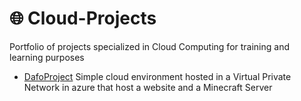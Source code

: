 # 🌐 Cloud-Projects
Portfolio of projects specialized in Cloud Computing for training and learning purposes

+ [DafoProject](https://github.com/sortiz0640/Cloud-Projects/tree/main/DafoProject) Simple cloud environment hosted in a Virtual Private Network in azure that host a website and a Minecraft Server

